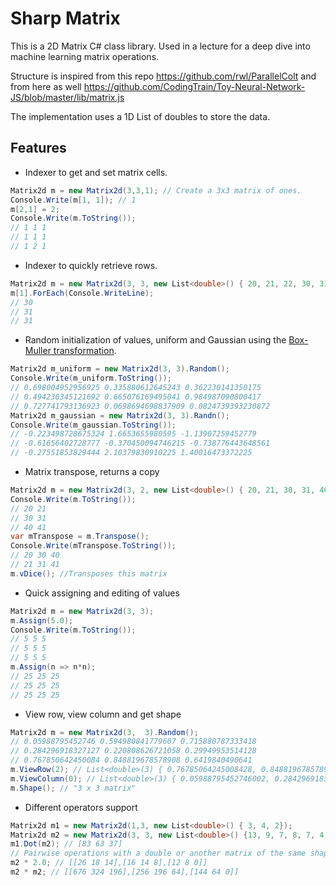 # Sharp Matrix
This is a 2D Matrix C# class library.
Used in a lecture for a deep dive into machine learning matrix operations.

Structure is inspired from this repo https://github.com/rwl/ParallelColt and from here as well https://github.com/CodingTrain/Toy-Neural-Network-JS/blob/master/lib/matrix.js

The implementation uses a 1D List of doubles to store the data. 

## Features
- Indexer to get and set matrix cells.
```C#
Matrix2d m = new Matrix2d(3,3,1); // Create a 3x3 matrix of ones.
Console.Write(m[1, 1]); // 1
m[2,1] = 2;
Console.Write(m.ToString());
// 1 1 1
// 1 1 1
// 1 2 1
```
- Indexer to quickly retrieve rows.
```C#
Matrix2d m = new Matrix2d(3, 3, new List<double>() { 20, 21, 22, 30, 31, 31, 40, 41, 42 });
m[1].ForEach(Console.WriteLine);
// 30
// 31
// 31
```

- Random initialization of values, uniform and Gaussian using the [Box-Muller transformation](https://stackoverflow.com/questions/218060/random-gaussian-variables).
```C#
Matrix2d m_uniform = new Matrix2d(3, 3).Random();
Console.Write(m_uniform.ToString());
// 0.698004952956925 0.335880612645243 0.362230141350175
// 0.494230345121692 0.665076169495041 0.984987090800417
// 0.727741793136923 0.0698694698837909 0.0824739393230872
Matrix2d m_gaussian = new Matrix2d(3, 3).Randn();
Console.Write(m_gaussian.ToString());
// -0.223498728675324 1.6653655980595 -1.13907259452779
// -0.61656402728777 -0.370450094746215 -0.738776443648561
// -0.27551853829444 2.10379830910225 1.40016473372225
```

- Matrix transpose, returns a copy
```C#
Matrix2d m = new Matrix2d(3, 2, new List<double>() { 20, 21, 30, 31, 40, 41 });
Console.Write(m.ToString());
// 20 21
// 30 31
// 40 41
var mTranspose = m.Transpose();
Console.Write(mTranspose.ToString());
// 20 30 40
// 21 31 41
m.vDice(); //Transposes this matrix
```
- Quick assigning and editing of values
```C#
Matrix2d m = new Matrix2d(3, 3);
m.Assign(5.0);
Console.Write(m.ToString());
// 5 5 5
// 5 5 5
// 5 5 5
m.Assign(n => n*n);
// 25 25 25
// 25 25 25
// 25 25 25
```

- View row, view column and get shape
```C#
Matrix2d m = new Matrix2d(3,  3).Random();
// 0.05988795452746 0.594980841779607 0.715880787333418
// 0.284296918327127 0.220808626721058 0.29949953514128
// 0.767850642450084 0.848819678578908 0.6419840490641
m.ViewRow(2); // List<double>(3) { 0.76785064245008428, 0.8488196785789075, 0.64198404906409978 }
m.ViewColumn(0); // List<double>(3) { 0.05988795452746002, 0.28429691832712706, 0.76785064245008428 }
m.Shape(); // "3 x 3 matrix"
```
- Different operators support
```C#
Matrix2d m1 = new Matrix2d(1,3, new List<double>() { 3, 4, 2});
Matrix2d m2 = new Matrix2d(3, 3, new List<double>() {13, 9, 7, 8, 7, 4, 6, 4, 0});
m1.Dot(m2); // [83 63 37]
// Pairwise operations with a double or another matrix of the same shape *, /, +, -
m2 * 2.0; // [[26 18 14],[16 14 8],[12 8 0]]
m2 * m2; // [[676 324 196],[256 196 64],[144 64 0]]
```
